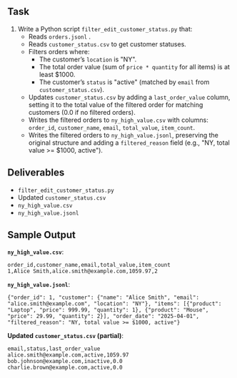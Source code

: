 ## Task
1. Write a Python script `filter_edit_customer_status.py` that:
   - Reads `orders.jsonl` .
   - Reads `customer_status.csv`  to get customer statuses.
   - Filters orders where:
     - The customer’s `location` is "NY".
     - The total order value (sum of `price * quantity` for all items) is at least $1000.
     - The customer’s `status` is "active" (matched by `email` from `customer_status.csv`).
   - Updates `customer_status.csv` by adding a `last_order_value` column, setting it to the total value of the filtered order for matching customers (0.0 if no filtered orders).
   - Writes the filtered orders to `ny_high_value.csv` with columns: `order_id`, `customer_name`, `email`, `total_value`, `item_count`.
   - Writes the filtered orders to `ny_high_value.jsonl`, preserving the original structure and adding a `filtered_reason` field (e.g., "NY, total value >= $1000, active").


## Deliverables
- `filter_edit_customer_status.py`
- Updated `customer_status.csv`
- `ny_high_value.csv`
- `ny_high_value.jsonl`

## Sample Output
**`ny_high_value.csv`**:
```csv
order_id,customer_name,email,total_value,item_count
1,Alice Smith,alice.smith@example.com,1059.97,2
```

**`ny_high_value.jsonl`**:
```
{"order_id": 1, "customer": {"name": "Alice Smith", "email": "alice.smith@example.com", "location": "NY"}, "items": [{"product": "Laptop", "price": 999.99, "quantity": 1}, {"product": "Mouse", "price": 29.99, "quantity": 2}], "order_date": "2025-04-01", "filtered_reason": "NY, total value >= $1000, active"}
```

**Updated `customer_status.csv` (partial)**:
```csv
email,status,last_order_value
alice.smith@example.com,active,1059.97
bob.johnson@example.com,inactive,0.0
charlie.brown@example.com,active,0.0
```